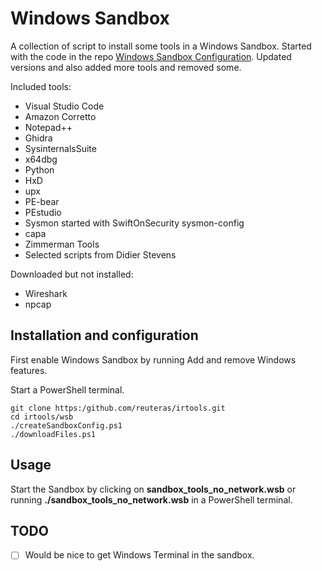 # Windows Sandbox

A collection of script to install some tools in a Windows Sandbox. Started with the code in the repo [Windows Sandbox Configuration][wsc]. Updated versions and also added more tools and removed some. 

Included tools:

- Visual Studio Code
- Amazon Corretto
- Notepad++
- Ghidra
- SysinternalsSuite
- x64dbg
- Python
- HxD
- upx
- PE-bear
- PEstudio
- Sysmon started with SwiftOnSecurity sysmon-config
- capa
- Zimmerman Tools
- Selected scripts from Didier Stevens

Downloaded but not installed:

- Wireshark
- npcap

## Installation and configuration

First enable Windows Sandbox by running Add and remove Windows features.

Start a PowerShell terminal.

	git clone https:/github.com/reuteras/irtools.git
	cd irtools/wsb
	./createSandboxConfig.ps1
	./downloadFiles.ps1

## Usage

Start the Sandbox by clicking on **sandbox_tools_no_network.wsb** or running **./sandbox_tools_no_network.wsb** in a PowerShell terminal.

## TODO

- [ ] Would be nice to get Windows Terminal in the sandbox.


  [wsc]: https://github.com/firefart/sandbox

